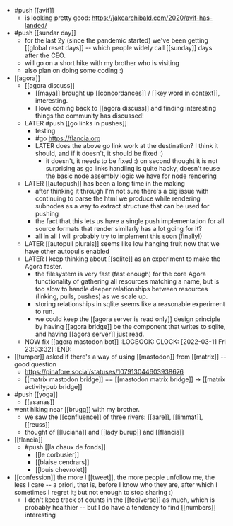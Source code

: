 - #push [[avif]]
	- is looking pretty good: https://jakearchibald.com/2020/avif-has-landed/
- #push [[sundar day]]
	- for the last 2y (since the pandemic started) we've been getting [[global reset days]] -- which people widely call [[sunday]] days after the CEO.
	- will go on a short hike with my brother who is visiting
	- also plan on doing some coding :)
- [[agora]]
	- [[agora discuss]]
		- [[maya]] brought up [[concordances]] / [[key word in context]], interesting.
		- I love coming back to [[agora discuss]] and finding interesting things the community has discussed!
	- LATER #push [[go links in pushes]]
		- testing
		- #go https://flancia.org
		- LATER does the above go link work at the destination? I think it should, and if it doesn't, it should be fixed :)
			- it doesn't, it needs to be fixed :) on second thought it is not surprising as go links handling is quite hacky, doesn't reuse the basic node assembly logic we have for node rendering
	- LATER [[autopush]] has been a long time in the making
		- after thinking it through I'm not sure there's a big issue with continuing to parse the html we produce while rendering subnodes as a way to extract structure that can be used for pushing
		- the fact that this lets us have a single push implementation for all source formats that render similarly has a lot going for it?
		- all in all I will probably try to implement this soon (finally!)
	- LATER [[autopull plurals]] seems like low hanging fruit now that we have other autopulls enabled
	- LATER I keep thinking about [[sqlite]] as an experiment to make the Agora faster.
		- the filesystem is very fast (fast enough) for the core Agora functionality of gathering all resources matching a name, but is too slow to handle deeper relationships between resources (linking, pulls, pushes) as we scale up.
		- storing relationships in sqlite seems like a reasonable experiment to run.
		- we could keep the [[agora server is read only]] design principle by having [[agora bridge]] be the component that writes to sqlite, and having [[agora server]] just read.
	- NOW fix [[agora mastodon bot]]
	  :LOGBOOK:
	  CLOCK: [2022-03-11 Fri 23:33:32]
	  :END:
- [[tumper]] asked if there's a way of using [[mastodon]] from [[matrix]] -- good question
	- https://pinafore.social/statuses/107913044603938676
	- [[matrix mastodon bridge]] == [[mastodon matrix bridge]] -> [[matrix activitypub bridge]]
- #push [[yoga]]
	- [[asanas]]
- went hiking near [[brugg]] with my brother.
	- we saw the [[confluence]] of three rivers: [[aare]], [[limmat]], [[reuss]]
	- thought of [[luciana]] and [[lady burup]] and [[flancia]]
- [[flancia]]
	- #push [[la chaux de fonds]]
		- [[le corbusier]]
		- [[blaise cendrars]]
		- [[louis chevrolet]]
- [[confession]] the more I [[tweet]], the more people unfollow me, the less I care -- a priori, that is, before I know who they are, after which I sometimes I regret it; but not enough to stop sharing :)
	- I don't keep track of counts in the [[fediverse]] as much, which is probably healthier -- but I do have a tendency to find [[numbers]] interesting
